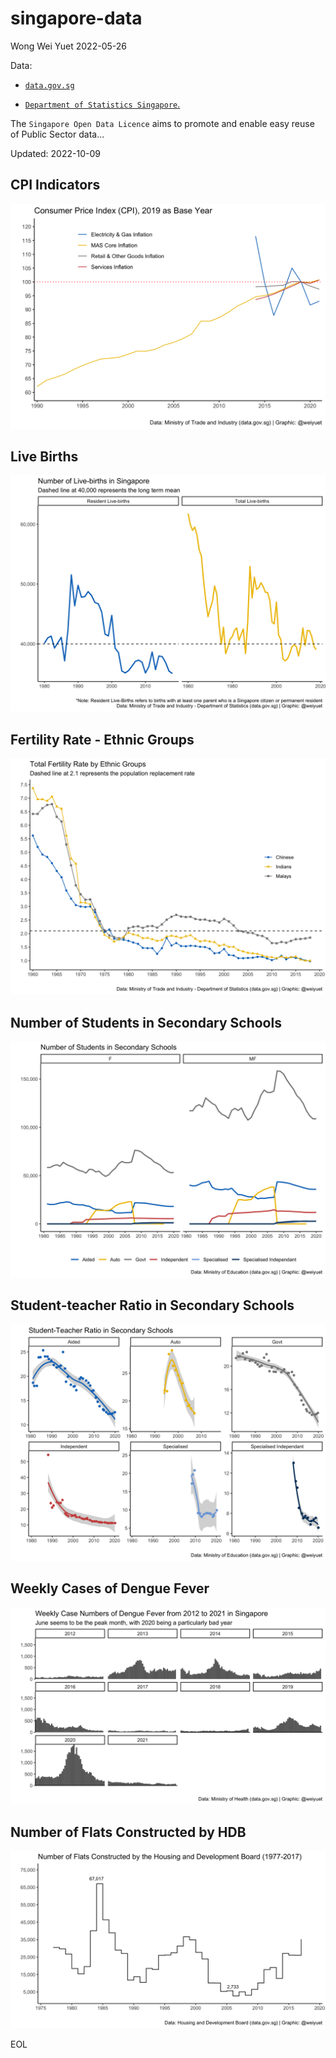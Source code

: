 # singapore-data

Wong Wei Yuet 2022-05-26

Data:
  - [`data.gov.sg`](https://data.gov.sg/)
  
  - [`Department of Statistics Singapore`.](https://www.singstat.gov.sg/)
  
The `Singapore Open Data Licence` aims to promote and enable easy reuse of Public Sector data...

Updated: 2022-10-09

## CPI Indicators
![](https://github.com/weiyuet/singapore-data/blob/main/figures/cpi-indicators.png)

## Live Births
![](https://github.com/weiyuet/singapore-data/blob/main/figures/resident-and-total-live-births.png)

## Fertility Rate - Ethnic Groups
![](https://github.com/weiyuet/singapore-data/blob/main/figures/fertility-rate-ethnic-groups.png)

## Number of Students in Secondary Schools
![](https://github.com/weiyuet/singapore-data/blob/main/figures/secondary-school-students.png)

## Student-teacher Ratio in Secondary Schools
![](https://github.com/weiyuet/singapore-data/blob/main/figures/student-teacher-ratio-secondary-schools.png)

## Weekly Cases of Dengue Fever
![](https://github.com/weiyuet/singapore-data/blob/main/figures/weekly-cases-dengue-fever.png)

## Number of Flats Constructed by HDB
![](https://github.com/weiyuet/singapore-data/blob/main/figures/flats-constructed.png)

EOL